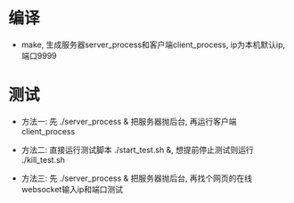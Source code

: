 # 编译

* make, 生成服务器server_process和客户端client_process, ip为本机默认ip, 端口9999

# 测试

* 方法一: 先 ./server_process & 把服务器抛后台, 再运行客户端 client_process

* 方法二: 直接运行测试脚本 ./start_test.sh &, 想提前停止测试则运行 ./kill_test.sh

* 方法三: 先 ./server_process & 把服务器抛后台, 再找个网页的在线websocket输入ip和端口测试